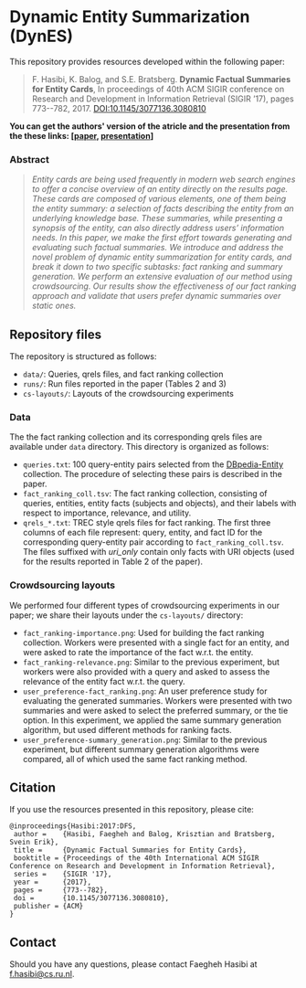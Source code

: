 # Dynamic Entity Summarization (DynES)

This repository provides resources developed within the following paper:

> F. Hasibi, K. Balog, and S.E. Bratsberg. **Dynamic Factual Summaries for Entity Cards**, In proceedings of 40th ACM SIGIR conference on Research and Development in Information Retrieval (SIGIR ’17), pages 773--782, 2017. [DOI:10.1145/3077136.3080810](http://doi.acm.org/10.1145/3077136.3080810)

**You can get the authors' version of the atricle and the presentation from the these links: [[paper](http://hasibi.com/files/sigir2017-dynes.pdf), [presentation](https://www.slideshare.net/FaeghehHasibi/sigir2017dynes)]**


### Abstract

> *Entity cards are being used frequently in modern web search engines to offer a concise overview of an entity directly on the results page. These cards are composed of various elements, one of them being the entity summary: a selection of facts describing the entity from an underlying knowledge base. These summaries, while presenting a synopsis of the entity, can also directly address users’ information needs. In this paper, we make the first effort towards generating and evaluating such factual summaries. We introduce and address the novel problem of dynamic entity summarization for entity cards, and break it down to two specific subtasks: fact ranking and summary generation. We perform an extensive evaluation of our method using crowdsourcing. Our results show the effectiveness of our fact ranking approach and validate that users prefer dynamic summaries over static ones.*

## Repository files 

The repository is structured as follows:

- `data/`: Queries, qrels files, and fact ranking collection
- `runs/`: Run files reported in the paper (Tables 2 and 3)
- `cs-layouts/`: Layouts of the crowdsourcing experiments

### Data

The the fact ranking collection and its corresponding qrels files are available under `data` directory. This directory is organized as follows:

- `queries.txt`: 100 query-entity pairs selected from the [DBpedia-Entity](https://github.com/iai-group/DBpedia-Entity) collection. The procedure of selecting these pairs is described in the paper.
- `fact_ranking_coll.tsv`: The fact ranking collection, consisting of queries, entities, entity facts (subjects and objects), and their labels with respect to importance, relevance, and utility.
- `qrels_*.txt`: TREC style qrels files for fact ranking. The first three columns of each file represent: query, entity, and fact ID for the corresponding query-entity pair according to `fact_ranking_coll.tsv`. The files suffixed with *uri_only* contain only facts with URI objects (used for the results reported in Table 2 of the paper).    

### Crowdsourcing layouts

We performed four different types of crowdsourcing experiments in our paper;  we share their layouts under the `cs-layouts/` directory:

- `fact_ranking-importance.png`: Used for building the fact ranking collection. Workers were presented with a single fact for an entity, and were asked to rate the importance of the fact w.r.t. the entity.
- `fact_ranking-relevance.png`: Similar to the previous experiment, but workers were also provided with a query and asked to assess the relevance of the entity fact w.r.t. the query.
- `user_preference-fact_ranking.png`: An user preference study for evaluating the generated summaries. Workers were presented with two
summaries and were asked to select the preferred summary, or
the tie option. In this experiment, we applied the same summary generation algorithm, but used different methods for ranking facts.
- `user_preference-summary_generation.png`: Similar to the previous experiment, but different summary generation algorithms were compared, all of which used the same fact ranking method.

## Citation

If you use the resources presented in this repository, please cite:

```
@inproceedings{Hasibi:2017:DFS,
 author =    {Hasibi, Faegheh and Balog, Krisztian and Bratsberg, Svein Erik},
 title =     {Dynamic Factual Summaries for Entity Cards},
 booktitle = {Proceedings of the 40th International ACM SIGIR Conference on Research and Development in Information Retrieval},
 series =    {SIGIR '17},
 year =      {2017},
 pages =     {773--782},
 doi =       {10.1145/3077136.3080810},
 publisher = {ACM}
}
```

## Contact

Should you have any questions, please contact Faegheh Hasibi at <f.hasibi@cs.ru.nl>.
